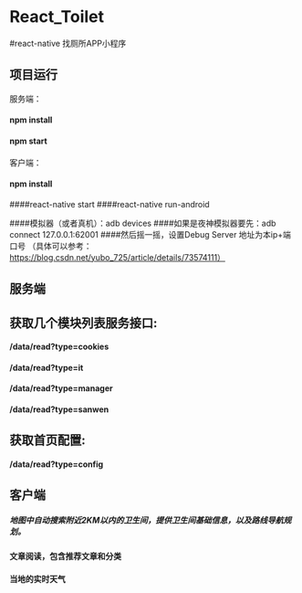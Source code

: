 # React_Toilet
#react-native 找厕所APP小程序     
## 项目运行
服务端：
#### npm install
#### npm start
客户端：
#### npm install
####react-native start
####react-native run-android

####模拟器（或者真机）：adb devices
####如果是夜神模拟器要先：adb connect 127.0.0.1:62001
####然后摇一摇，设置Debug Server 地址为本ip+端口号
（具体可以参考：https://blog.csdn.net/yubo_725/article/details/73574111）
                          

## 服务端


## 获取几个模块列表服务接口:   
       
#### /data/read?type=cookies        
#### /data/read?type=it      
#### /data/read?type=manager        
#### /data/read?type=sanwen       

## 获取首页配置:  
     
#### /data/read?type=config       


## 客户端

##### 地图中自动搜索附近2KM以内的卫生间，提供卫生间基础信息，以及路线导航规划。       
          
#### 文章阅读，包含推荐文章和分类                            
#### 当地的实时天气      

